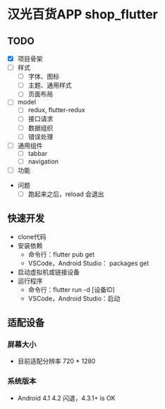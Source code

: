 # 汉光百货APP  shop_flutter

## TODO

- [x] 项目骨架
- [ ] 样式
  - [ ] 字体、图标
  - [ ] 主题、通用样式
  - [ ] 页面布局
- [ ] model
  - [ ] redux, flutter-redux
  - [ ] 接口请求
  - [ ] 数据组织
  - [ ] 错误处理
- [ ] 通用组件
  - [ ] tabbar
  - [ ] navigation
- [ ] 功能

- 问题
  - [ ] 跑起来之后，reload 会退出

## 快速开发

* clone代码
* 安装依赖
  * 命令行：flutter pub get
  * VSCode，Android Studio： packages get
* 启动虚拟机或链接设备
* 运行程序
  * 命令行：flutter run -d [设备ID]
  * VSCode，Android Studio：启动


## 适配设备

### 屏幕大小

* 目前适配分辨率 720 * 1280

### 系统版本

* Android 4.1  4.2 闪退，4.3.1+ is OK
